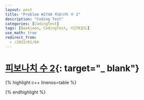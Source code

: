 ```yaml
---
layout: post
title: "Problem #2748 피보나치 수 2"
description: "Coding Test"
categories: [CodingTest]
tags: [Baekjoon, CodingTest, 시간복잡도]
use_math: true
redirect_from:
  - /2022/01/04
---
```


# [피보나치 수 2](https://www.acmicpc.net/problem/2748){: target="_ blank"}

{% highlight c++ linenos=table %} 

{% endhighlight %}
